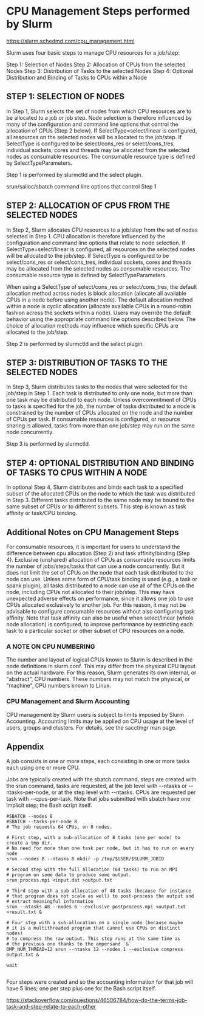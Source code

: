 # CPU Management Steps performed by Slurm 

https://slurm.schedmd.com/cpu_management.html

Slurm uses four basic steps to manage CPU resources for a job/step:

Step 1: Selection of Nodes
Step 2: Allocation of CPUs from the selected Nodes
Step 3: Distribution of Tasks to the selected Nodes
Step 4: Optional Distribution and Binding of Tasks to CPUs within a Node


## STEP 1: SELECTION OF NODES 

In Step 1, Slurm selects the set of nodes from which CPU resources are to be allocated to a job or job step. Node selection is therefore influenced by many of the configuration and command line options that control the allocation of CPUs (Step 2 below). If SelectType=select/linear is configured, all resources on the selected nodes will be allocated to the job/step. If SelectType is configured to be select/cons_res or select/cons_tres, individual sockets, cores and threads may be allocated from the selected nodes as consumable resources. The consumable resource type is defined by SelectTypeParameters.


Step 1 is performed by slurmctld and the select plugin.

srun/salloc/sbatch command line options that control Step 1


## STEP 2: ALLOCATION OF CPUS FROM THE SELECTED NODES

In Step 2, Slurm allocates CPU resources to a job/step from the set of nodes selected in Step 1. CPU allocation is therefore influenced by the configuration and command line options that relate to node selection. If SelectType=select/linear is configured, all resources on the selected nodes will be allocated to the job/step. If SelectType is configured to be select/cons_res or select/cons_tres, individual sockets, cores and threads may be allocated from the selected nodes as consumable resources. The consumable resource type is defined by SelectTypeParameters.


When using a SelectType of select/cons_res or select/cons_tres, the default allocation method across nodes is block allocation (allocate all available CPUs in a node before using another node). The default allocation method within a node is cyclic allocation (allocate available CPUs in a round-robin fashion across the sockets within a node). Users may override the default behavior using the appropriate command line options described below. The choice of allocation methods may influence which specific CPUs are allocated to the job/step.


Step 2 is performed by slurmctld and the select plugin.


## STEP 3: DISTRIBUTION OF TASKS TO THE SELECTED NODES 

In Step 3, Slurm distributes tasks to the nodes that were selected for the job/step in Step 1. Each task is distributed to only one node, but more than one task may be distributed to each node. Unless overcommitment of CPUs to tasks is specified for the job, the number of tasks distributed to a node is constrained by the number of CPUs allocated on the node and the number of CPUs per task. If consumable resources is configured, or resource sharing is allowed, tasks from more than one job/step may run on the same node concurrently.


Step 3 is performed by slurmctld.


## STEP 4: OPTIONAL DISTRIBUTION AND BINDING OF TASKS TO CPUS WITHIN A NODE 


In optional Step 4, Slurm distributes and binds each task to a specified subset of the allocated CPUs on the node to which the task was distributed in Step 3. Different tasks distributed to the same node may be bound to the same subset of CPUs or to different subsets. This step is known as task affinity or task/CPU binding.


## Additional Notes on CPU Management Steps


For consumable resources, it is important for users to understand the difference between cpu allocation (Step 2) and task affinity/binding (Step 4). Exclusive (unshared) allocation of CPUs as consumable resources limits the number of jobs/steps/tasks that can use a node concurrently. But it does not limit the set of CPUs on the node that each task distributed to the node can use. Unless some form of CPU/task binding is used (e.g., a task or spank plugin), all tasks distributed to a node can use all of the CPUs on the node, including CPUs not allocated to their job/step. This may have unexpected adverse effects on performance, since it allows one job to use CPUs allocated exclusively to another job. For this reason, it may not be advisable to configure consumable resources without also configuring task affinity. Note that task affinity can also be useful when select/linear (whole node allocation) is configured, to improve performance by restricting each task to a particular socket or other subset of CPU resources on a node.




### A NOTE ON CPU NUMBERING 
The number and layout of logical CPUs known to Slurm is described in the node definitions in slurm.conf. This may differ from the physical CPU layout on the actual hardware. For this reason, Slurm generates its own internal, or "abstract", CPU numbers. These numbers may not match the physical, or "machine", CPU numbers known to Linux.


### CPU Management and Slurm Accounting 
CPU management by Slurm users is subject to limits imposed by Slurm Accounting. Accounting limits may be applied on CPU usage at the level of users, groups and clusters. For details, see the sacctmgr man page.
    

## Appendix


A job consists in one or more steps, each consisting in one or more tasks each using one or more CPU.


Jobs are typically created with the sbatch command, steps are created with the srun command, tasks are requested, at the job level with --ntasks or --ntasks-per-node, or at the step level with --ntasks. CPUs are requested per task with --cpus-per-task. Note that jobs submitted with sbatch have one implicit step; the Bash script itself.


``` shell
#SBATCH --nodes 8
#SBATCH --tasks-per-node 8
# The job requests 64 CPUs, on 8 nodes.    

# First step, with a sub-allocation of 8 tasks (one per node) to create a tmp dir. 
# No need for more than one task per node, but it has to run on every node
srun --nodes 8 --ntasks 8 mkdir -p /tmp/$USER/$SLURM_JOBID

# Second step with the full allocation (64 tasks) to run an MPI 
# program on some data to produce some output.
srun process.mpi <input.dat >output.txt

# Third step with a sub allocation of 48 tasks (because for instance 
# that program does not scale as well) to post-process the output and 
# extract meaningful information
srun --ntasks 48 --nodes 6 --exclusive postprocess.mpi <output.txt >result.txt &

# Four step with a sub-allocation on a single node (because maybe 
# it is a multithreaded program that cannot use CPUs on distinct nodes)    
# to compress the raw output. This step runs at the same time as 
# the previous one thanks to the ampersand `&` 
OMP_NUM_THREAD=12 srun --ntasks 12 --nodes 1 --exclusive compress output.txt &

wait


```

Four steps were created and so the accounting information for that job will have 5 lines; one per step plus one for the Bash script itself.


https://stackoverflow.com/questions/46506784/how-do-the-terms-job-task-and-step-relate-to-each-other